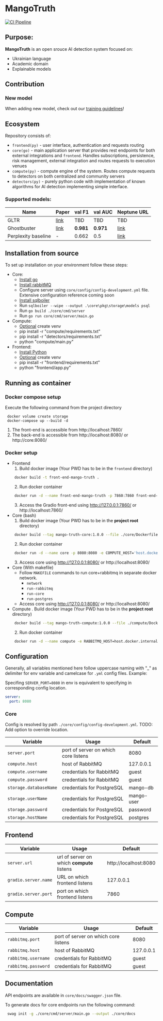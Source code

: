 # MangoTruth

[![CI Pipeline](https://github.com/anakib1/MangoTruth/actions/workflows/ci.yml/badge.svg)](https://github.com/anakib1/MangoTruth/actions/workflows/ci.yml)

## Purpose:

**MangoTruth** is an open srouce AI detection system focused on:

- Ukrainian language
- Academic domain
- Explainable models

## Contribution

### New model

When adding new model, check out our [training guidelines](docs/training.md)!

## Ecosystem

Repository consists of:

- `frontend(py)` - user interface, authentication and requests routing
- `core(go)` - main application server that provides rest endpoints for both external integrations and `frontend`.
  Handles subscriptions, persistence, risk management, external integration and routes requests to execution venues
- `compute(py)` - compute engine of the system. Routes compute requests to detectors on both centralized and community
  servers
- `detectors(py)` - purely python code with implementation of known algorithms for AI detection implementing simple
  interface.

### Supported models:

| Name                | Paper                                    | val F1    | val AUC   | Neptune URL                                                                                                                                                                                             |
|---------------------|------------------------------------------|-----------|-----------|---------------------------------------------------------------------------------------------------------------------------------------------------------------------------------------------------------|
| GLTR                | [link](https://arxiv.org/pdf/1906.04043) | TBD       | TBD       | TBD                                                                                                                                                                                                     |
| Ghostbuster         | [link](https://arxiv.org/pdf/2305.15047) | **0.981** | **0.971** | [link](https://app.neptune.ai/o/mango/org/mango-truth/runs/details?viewId=standard-view&detailsTab=dashboard&dashboardId=Classification-report-9d8592d6-b5d9-47fa-ae63-75ee2b9e3439&shortId=MNGTRTH-23) |
| Perplexity baseline | -                                        | 0.662     | 0.5       | [link](https://app.neptune.ai/o/mango/org/mango-truth/runs/details?viewId=standard-view&detailsTab=dashboard&dashboardId=Classification-report-9d8592d6-b5d9-47fa-ae63-75ee2b9e3439&shortId=MNGTRTH-29) |

## Installation from source

To set up installation on your environment follow these steps:

- Core:
    - [Install go](https://go.dev/doc/install)
    - [Install rabbitMQ](https://www.rabbitmq.com/docs/download)
    - Configure server using `core/config/config-development.yml` file. Extensive configuration reference coming soon
    - [Install sqlboiler](https://github.com/volatiletech/sqlboiler)
    - Run `sqlboiler --wipe --output .\core\pkg\storage\models psql`
    - Run `go build ./core/cmd/server`
    - Run `go run core/cmd/server/main.go`
- Compute:
    - [Optional](https://docs.python.org/3/library/venv.html) create venv
    - pip install -r "compute/requirements.txt"
    - pip install -r "detectors/requirements.txt"
    - python "compute/main.py"
- Frontend:
    - [Install Python](https://www.python.org/downloads/release/python-3100/)
    - [Optional](https://docs.python.org/3/library/venv.html) create venv
    - pip install -r "frontend/requirements.txt"
    - python "frontend/app.py"

## Running as container

### Docker compose setup

Execute the following command from the project directory

```
 docker volume create storage
 docker-compose up --build -d
```

1) The front-end is accessible from http://localhost:7860/
2) The back-end is accessible from http://localhost:8080/ or http://core:8080/

### Docker setup

- Frontend
    1. Build docker image (Your PWD has to be in the `frontend` directory)
    ```bash
     docker build -t front-end-mango-truth .
    ```
    2. Run docker container
    ```bash
     docker run -d --name front-end-mango-truth -p 7860:7860 front-end-mango-truth 
    ```
    3. Access the Gradio front-end using http://127.0.0.1:7860/ or http://localhost:7860/
- Core (bash)
    1. Build docker image (Your PWD has to be in the **project root** directory)
    ```bash
     docker build --tag mango-truth-core:1.0.0 --file ./core/Dockerfile .
    ```
    2. Run docker container
    ```bash
     docker run -d --name core -p 8080:8080 -e COMPUTE_HOST='host.docker.internal' mango-truth-core:1.0.0
    ```
    3. Access core using http://127.0.0.1:8080/ or http://localhost:8080/
- Core (With makefile)
    - Follow `MAKEFILE` commands to run core+rabbitmq in separate docker network.
        - `network`
        - `run-rabbitmq`
        - `run-core`
        - `run-postgres`
    - Access core using http://127.0.0.1:8080/ or http://localhost:8080/
- Compute
  . Build docker image (Your PWD has to be in the **project root** directory)
    ```bash
     docker build --tag mango-truth-compute:1.0.0 --file ./compute/Dockerfile .
    ```
    2. Run docker container
    ```bash
     docker run -d --name compute -e RABBITMQ_HOST=host.docker.internal mango-truth-compute:1.0.0
    ```  

## Configuration

Generally, all variables mentioned here follow uppercase naming with "_" as delimiter for env variable and camelcase for
`.yml` config
files. Example:

Specifing `SERVER_PORT=8080` in env is equivalent to specifying in corresponding config location.

```yaml
server:
  port: 8080
```

### Core

Config is resolved by path `./core/config/config-development.yml`. TODO: Add option to override location.

| Variable               | Usage                                | Default    |
|------------------------|--------------------------------------|------------|
| `server.port`          | port of server on which core listens | 8080       |
| `compute.host`         | host of RabbitMQ                     | 127.0.0.1  |
| `compute.username`     | credentials for RabbitMQ             | guest      |
| `compute.password`     | credentials for RabbitMQ             | guest      |
| `storage.databaseName` | credentials for PostgreSQL           | mango-db   |
| `storage.userName`     | credentials for PostgreSQL           | mango-user |
| `storage.password`     | credentials for PostgreSQL           | password   |
| `storage.hostName`     | credentials for PostgreSQL           | postgres   |

## Frontend

| Variable             | Usage                                      | Default               |
|----------------------|--------------------------------------------|-----------------------|
| `server.url`         | url of server on which **compute** listens | http://localhost:8080 |
| `gradio.server.name` | URL on which frontend listens              | 127.0.0.1             |
| `gradio.server.port` | port on which frontend listens             | 7860                  |

## Compute

| Variable            | Usage                                | Default   |
|---------------------|--------------------------------------|-----------|
| `rabbitmq.port`     | port of server on which core listens | 8080      |
| `rabbitmq.host`     | host of RabbitMQ                     | 127.0.0.1 |
| `rabbitmq.username` | credentials for RabbitMQ             | guest     |
| `rabbitmq.password` | credentials for RabbitMQ             | guest     |

## Documentation

API endpoints are available in `core/docs/swagger.json` file.

To generate docs for core endpoints run the following command:

```bash 
 swag init -g ./core/cmd/server/main.go --output ./core/docs
```

